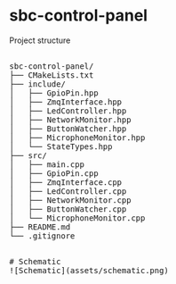 # sbc-control-panel
Project structure
<pre> 
sbc-control-panel/
├── CMakeLists.txt
├── include/
│   ├── GpioPin.hpp
│   ├── ZmqInterface.hpp
│   ├── LedController.hpp
│   ├── NetworkMonitor.hpp
│   ├── ButtonWatcher.hpp
│   ├── MicrophoneMonitor.hpp
│   └── StateTypes.hpp
├── src/
│   ├── main.cpp
│   ├── GpioPin.cpp
│   ├── ZmqInterface.cpp
│   ├── LedController.cpp
│   ├── NetworkMonitor.cpp
│   ├── ButtonWatcher.cpp
│   └── MicrophoneMonitor.cpp
├── README.md
└── .gitignore
<pre> 
# Schematic
![Schematic](assets/schematic.png)
